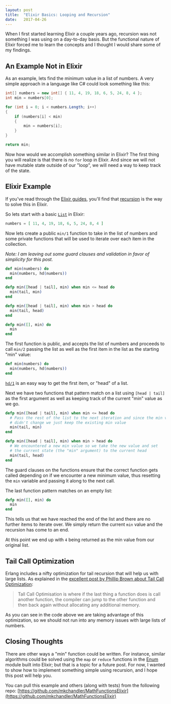 ```yaml
---
layout: post
title:  "Elixir Basics: Looping and Recursion"
date:   2017-04-26
---
```


When I first started learning Elixir a couple years ago, recursion was not something I was using on a day-to-day basis. But the functional nature of Elixir forced me to learn the concepts and I thought I would share some of my findings.

## An Example Not in Elixir

As an example, lets find the minimum value in a list of numbers. A very simple approach in a language like C# could look something like this:

```csharp
int[] numbers = new int[] { 11, 4, 19, 18, 6, 5, 24, 8, 4 };
int min = numbers[0];

for (int i = 0; i < numbers.Length; i++)
{
    if (numbers[i] < min)
    {
        min = numbers[i];
    }
}

return min;
```

Now how would we accomplish something similar in Elixir? The first thing you will realize is that there is no `for` loop in Elixir. And since we will not have mutable state outside of our "loop", we will need a way to keep track of the state.

## Elixir Example

If you've read through the [Elixir guides](http://elixir-lang.org/getting-started/introduction.html), you'll find that [recursion](http://elixir-lang.org/getting-started/recursion.html) is the way to solve this in Elixir.

So lets start with a basic [`List`](https://hexdocs.pm/elixir/List.html) in Elixir:

```elixir
numbers = [ 11, 4, 19, 18, 6, 5, 24, 8, 4 ]
```

Now lets create a public `min/1` function to take in the list of numbers and some private functions that will be used to iterate over each item in the collection.

*Note: I am leaving out some guard clauses and validation in favor of simplicity for this post.*

```elixir
def min(numbers) do
  min(numbers, hd(numbers))
end

defp min([head | tail], min) when min <= head do
  min(tail, min)
end

defp min([head | tail], min) when min > head do
  min(tail, head)
end

defp min([], min) do
  min
end
```

The first function is public, and accepts the list of numbers and proceeds to call `min/2` passing the list as well as the first item in the list as the starting "min" value:

```elixir
def min(numbers) do
  min(numbers, hd(numbers))
end
```

[`hd/1`](https://hexdocs.pm/elixir/Kernel.html#hd/1) is an easy way to get the first item, or "head" of a list.

Next we have two functions that pattern match on a list using `[head | tail]` as the first argument as well as keeping track of the current "min" value as we go.

```elixir
defp min([head | tail], min) when min <= head do
  # Pass the rest of the list to the next iteration and since the min value
  # didn't change we just keep the existing min value
  min(tail, min)
end

defp min([head | tail], min) when min > head do
  # We encountered a new min value so we take the new value and set 
  # the current state (the "min" argument) to the current head
  min(tail, head)
end
```

The guard clauses on the functions ensure that the correct function gets called depending on if we encounter a new minimum value, thus resetting the `min` variable and passing it along to the next call.

The last function pattern matches on an empty list:

```elixir
defp min([], min) do
  min
end
```

This tells us that we have reached the end of the list and there are no further items to iterate over. We simply return the current `min` value and the recursion has come to an end.

At this point we end up with `4` being returned as the min value from our original list.

## Tail Call Optimization

Erlang includes a nifty optimization for tail recursion that will help us with large lists. As explained in the [excellent post by Phillip Brown about Tail Call Optimization](http://culttt.com/2016/06/06/understanding-recursion-tail-call-optimisation-elixir/):

> Tall Call Optimisation is where if the last thing a function does is call another function, the compiler can jump to the other function and then back again without allocating any additional memory.

As you can see in the code above we are taking advantage of this optimization, so we should not run into any memory issues with large lists of numbers.

## Closing Thoughts

There are other ways a "min" function could be written. For instance, similar algorithms could be solved using the `map` or `reduce` functions in the [Enum](https://hexdocs.pm/elixir/Enum.html) module built into Elixir; but that is a topic for a future post. For now, I wanted to show how to implement something simple using recursion, and I hope this post will help you.

You can pull this example and others (along with tests) from the following repo: [https://github.com/mkchandler/MathFunctionsElixir](https://github.com/mkchandler/MathFunctionsElixir)
